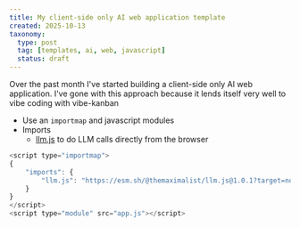 ```yaml
---
title: My client-side only AI web application template
created: 2025-10-13
taxonomy:
  type: post
  tag: [templates, ai, web, javascript]
  status: draft
---
```


Over the past month I've started building a client-side only AI web application.
I've gone with this approach because it lends itself very well to vibe coding with vibe-kanban

* Use an `importmap` and javascript modules
* Imports
	* [llm.js](https://github.com/themaximalist/llm.js) to do LLM calls directly from the browser

```javascript
<script type="importmap">
{
    "imports": {
        "llm.js": "https://esm.sh/@themaximalist/llm.js@1.0.1?target=node",
    }
}
</script>
<script type="module" src="app.js"></script>
```
